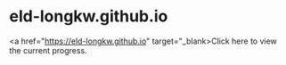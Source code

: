 # eld-longkw.github.io
<a href="https://eld-longkw.github.io" target="_blank>Click here to view the current progress.</a>
